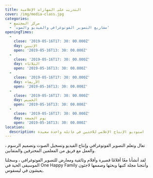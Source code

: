 ```yaml
---
title: التدريب على المهارات الإعلامية
cover: /img/media-class.jpg
categories:
  - مركز المجتمع
  - 'مشاريع التصوير الفوتوغرافي والفيديو والصوت'
openingTimes:
  - 
    close: '2019-05-16T17: 30: 00.000Z'
    day: الإثنين
    open: '2019-05-16T13: 30: 00.000Z'
  - 
    close: '2019-05-16T17: 30: 00.000Z'
    day: الثلاثاء
    open: '2019-05-16T13: 30: 00.000Z'
  - 
    close: '2019-05-16T17: 30: 00.000Z'
    day: الأربعاء
    open: '2019-05-16T13: 30: 00.000Z'
  - 
    close: '2019-05-16T17: 30: 00.000Z'
    day: الخميس
    open: '2019-05-16T13: 30: 00.000Z'
  - 
    close: '2019-05-16T17: 30: 00.000Z'
    day: يوم الجمعة
    open: '2019-05-16T13: 30: 00.000Z'
location:
  description: استوديو الإنتاج الإعلامي للاجئين في عائلة واحدة سعيدة
---
```


تعال وتعلم التصوير الفوتوغرافي وإنتاج الفيديو وتسجيل الصوت وتصميم الرسوم ، والعمل مع فريق من المعلمين المحترفين والمتفانين.

لقد أنشأنا معًا أفلامًا قصيرة وأفلام وثائقية ومعارض للتصوير الفوتوغرافي ، وسجلنا الموسيقى الحية في One Happy Family وأنتجنا مجلة كتبها وبحثها وصممها لاجئون يعيشون في ليسفوس.